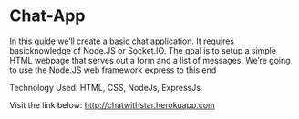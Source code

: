 # Chat-App

In this guide we’ll create a basic chat application. 
It requires basicknowledge of Node.JS or Socket.IO.
The goal is to setup a simple HTML webpage that serves out a form and a list of messages. 
We’re going to use the Node.JS web framework express to this end







Technology Used:
HTML, CSS, NodeJs, ExpressJs






Visit the link below:
http://chatwithstar.herokuapp.com
